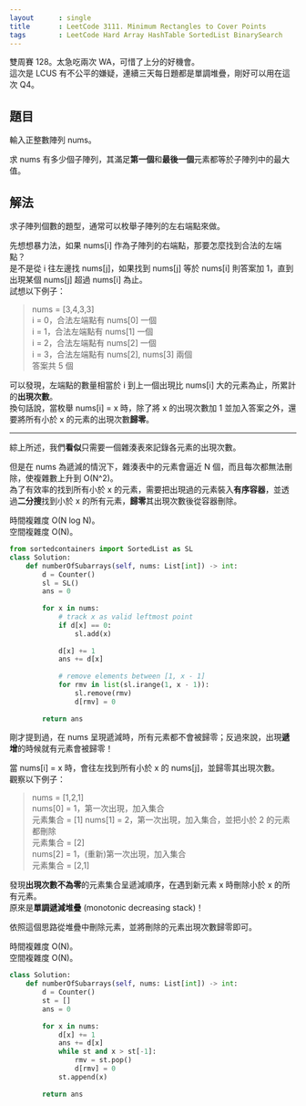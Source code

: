 ```yaml
---
layout      : single
title       : LeetCode 3111. Minimum Rectangles to Cover Points
tags        : LeetCode Hard Array HashTable SortedList BinarySearch
---
```

雙周賽 128。太急吃兩次 WA，可惜了上分的好機會。  
這次是 LCUS 有不公平的嫌疑，連續三天每日題都是單調堆疊，剛好可以用在這次 Q4。  

## 題目

輸入正整數陣列 nums。  

求 nums 有多少個子陣列，其滿足**第一個**和**最後一個**元素都等於子陣列中的最大值。  

## 解法

求子陣列個數的題型，通常可以枚舉子陣列的左右端點來做。  

先想想暴力法，如果 nums[i] 作為子陣列的右端點，那要怎麼找到合法的左端點？  
是不是從 i 往左邊找 nums[j]，如果找到 nums[j] 等於 nums[i] 則答案加 1，直到出現某個 nums[j] 超過 nums[i] 為止。  
試想以下例子：  
> nums = [3,4,3,3]  
> i = 0，合法左端點有 nums[0] 一個  
> i = 1，合法左端點有 nums[1] 一個  
> i = 2，合法左端點有 nums[2] 一個  
> i = 3，合法左端點有 nums[2], nums[3] 兩個  
> 答案共 5 個  

可以發現，左端點的數量相當於 i 到上一個出現比 nums[i] 大的元素為止，所累計的**出現次數**。  
換句話說，當枚舉 nums[i] = x 時，除了將 x 的出現次數加 1 並加入答案之外，還要將所有小於 x 的元素的出現次數**歸零**。  

---

綜上所述，我們**看似**只需要一個雜湊表來記錄各元素的出現次數。  

但是在 nums 為遞減的情況下，雜湊表中的元素會逼近 N 個，而且每次都無法刪除，使複雜數上升到 O(N^2)。  
為了有效率的找到所有小於 x 的元素，需要把出現過的元素裝入**有序容器**，並透過**二分搜**找到小於 x 的所有元素，**歸零**其出現次數後從容器刪除。  

時間複雜度 O(N log N)。  
空間複雜度 O(N)。  

```python
from sortedcontainers import SortedList as SL
class Solution:
    def numberOfSubarrays(self, nums: List[int]) -> int:
        d = Counter()
        sl = SL()
        ans = 0 
        
        for x in nums:
            # track x as valid leftmost point
            if d[x] == 0:
                sl.add(x)
                
            d[x] += 1
            ans += d[x]
            
            # remove elements between [1, x - 1]
            for rmv in list(sl.irange(1, x - 1)): 
                sl.remove(rmv)
                d[rmv] = 0
                    
        return ans
```

剛才提到過，在 nums 呈現遞減時，所有元素都不會被歸零；反過來說，出現**遞增**的時候就有元素會被歸零！  

當 nums[i] = x 時，會往左找到所有小於 x 的 nums[j]，並歸零其出現次數。  
觀察以下例子：
> nums = [1,2,1]  
> nums[0] = 1，第一次出現，加入集合  
> 元素集合 = [1]
> nums[1] = 2，第一次出現，加入集合，並把小於 2 的元素都刪除  
> 元素集合 = [2]  
> nums[2] = 1，(重新)第一次出現，加入集合  
> 元素集合 = [2,1]  

發現**出現次數不為零**的元素集合呈遞減順序，在遇到新元素 x 時刪除小於 x 的所有元素。  
原來是**單調遞減堆疊** (monotonic decreasing stack)！  

依照這個思路從堆疊中刪除元素，並將刪除的元素出現次數歸零即可。  

時間複雜度 O(N)。  
空間複雜度 O(N)。  

```python
class Solution:
    def numberOfSubarrays(self, nums: List[int]) -> int:
        d = Counter()
        st = []
        ans = 0
        
        for x in nums:
            d[x] += 1
            ans += d[x]
            while st and x > st[-1]:
                rmv = st.pop()
                d[rmv] = 0
            st.append(x)
            
        return ans
```
